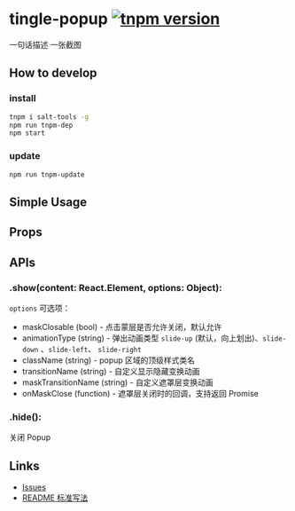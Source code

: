 # tingle-popup [![tnpm version](http://web.npm.alibaba-inc.com/badge/v/@ali/tingle-popup.svg?style=flat-square)](http://web.npm.alibaba-inc.com/package/@ali/tingle-popup)
一句话描述
一张截图

## How to develop

### install

```bash
tnpm i salt-tools -g
npm run tnpm-dep 
npm start
```

### update

```bash
npm run tnpm-update
```

## Simple Usage

## Props

## APIs


### .show(content: React.Element, options: Object):

`options` 可选项：

- maskClosable (bool) - 点击蒙层是否允许关闭，默认允许
- animationType (string) - 弹出动画类型 `slide-up` (默认，向上划出)、`slide-down` 、`slide-left`、 `slide-right`
- className (string) - popup 区域的顶级样式类名
- transitionName (string) - 自定义显示隐藏变换动画
- maskTransitionName (string) - 自定义遮罩层变换动画
- onMaskClose (function) - 遮罩层关闭时的回调，支持返回 Promise

### .hide():

关闭 Popup

## Links

- [Issues](http://gitlab.alibaba-inc.com/tingle-ui/tingle-popup/issues)
- [README 标准写法](http://gitlab.alibaba-inc.com/tingle-ui/doc/blob/master/README%E6%A0%87%E5%87%86%E5%86%99%E6%B3%95.md)
